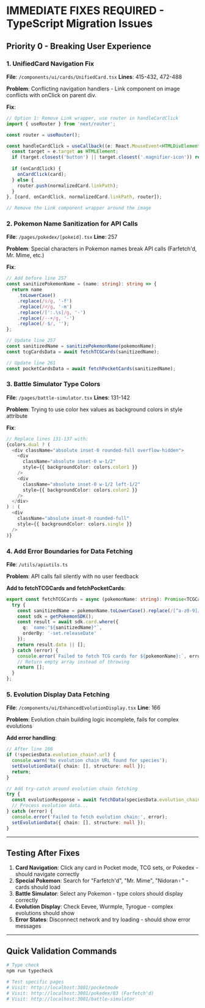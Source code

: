 # IMMEDIATE FIXES REQUIRED - TypeScript Migration Issues

## Priority 0 - Breaking User Experience

### 1. UnifiedCard Navigation Fix
**File**: `/components/ui/cards/UnifiedCard.tsx`
**Lines**: 415-432, 472-488

**Problem**: Conflicting navigation handlers - Link component on image conflicts with onClick on parent div.

**Fix**:
```typescript
// Option 1: Remove Link wrapper, use router in handleCardClick
import { useRouter } from 'next/router';

const router = useRouter();

const handleCardClick = useCallback((e: React.MouseEvent<HTMLDivElement>) => {
  const target = e.target as HTMLElement;
  if (target.closest('button') || target.closest('.magnifier-icon')) return;
  
  if (onCardClick) {
    onCardClick(card);
  } else {
    router.push(normalizedCard.linkPath);
  }
}, [card, onCardClick, normalizedCard.linkPath, router]);

// Remove the Link component wrapper around the image
```

### 2. Pokemon Name Sanitization for API Calls
**File**: `/pages/pokedex/[pokeid].tsx`
**Line**: 257

**Problem**: Special characters in Pokemon names break API calls (Farfetch'd, Mr. Mime, etc.)

**Fix**:
```typescript
// Add before line 257
const sanitizePokemonName = (name: string): string => {
  return name
    .toLowerCase()
    .replace(/♀/g, '-f')
    .replace(/♂/g, '-m')
    .replace(/[':.\s]/g, '-')
    .replace(/--+/g, '-')
    .replace(/-$/, '');
};

// Update line 257
const sanitizedName = sanitizePokemonName(pokemonName);
const tcgCardsData = await fetchTCGCards(sanitizedName);

// Update line 261
const pocketCardsData = await fetchPocketCards(sanitizedName);
```

### 3. Battle Simulator Type Colors
**File**: `/pages/battle-simulator.tsx`
**Lines**: 131-142

**Problem**: Trying to use color hex values as background colors in style attribute

**Fix**:
```typescript
// Replace lines 131-137 with:
{colors.dual ? (
  <div className="absolute inset-0 rounded-full overflow-hidden">
    <div 
      className="absolute inset-0 w-1/2"
      style={{ backgroundColor: colors.color1 }}
    />
    <div 
      className="absolute inset-0 w-1/2 left-1/2"
      style={{ backgroundColor: colors.color2 }}
    />
  </div>
) : (
  <div 
    className="absolute inset-0 rounded-full"
    style={{ backgroundColor: colors.single }}
  />
)}
```

### 4. Add Error Boundaries for Data Fetching
**File**: `/utils/apiutils.ts`

**Problem**: API calls fail silently with no user feedback

**Add to fetchTCGCards and fetchPocketCards**:
```typescript
export const fetchTCGCards = async (pokemonName: string): Promise<TCGCard[]> => {
  try {
    const sanitizedName = pokemonName.toLowerCase().replace(/[^a-z0-9]/g, '');
    const sdk = getPokemonSDK();
    const result = await sdk.card.where({
      q: `name:"${sanitizedName}"`,
      orderBy: '-set.releaseDate'
    });
    return result.data || [];
  } catch (error) {
    console.error(`Failed to fetch TCG cards for ${pokemonName}:`, error);
    // Return empty array instead of throwing
    return [];
  }
};
```

### 5. Evolution Display Data Fetching
**File**: `/components/ui/EnhancedEvolutionDisplay.tsx`
**Line**: 166

**Problem**: Evolution chain building logic incomplete, fails for complex evolutions

**Add error handling**:
```typescript
// After line 166
if (!speciesData.evolution_chain?.url) {
  console.warn('No evolution chain URL found for species');
  setEvolutionData({ chain: [], structure: null });
  return;
}

// Add try-catch around evolution chain fetching
try {
  const evolutionResponse = await fetchData(speciesData.evolution_chain.url);
  // Process evolution data...
} catch (error) {
  console.error('Failed to fetch evolution chain:', error);
  setEvolutionData({ chain: [], structure: null });
}
```

---

## Testing After Fixes

1. **Card Navigation**: Click any card in Pocket mode, TCG sets, or Pokedex - should navigate correctly
2. **Special Pokemon**: Search for "Farfetch'd", "Mr. Mime", "Nidoran♀" - cards should load
3. **Battle Simulator**: Select any Pokemon - type colors should display correctly
4. **Evolution Display**: Check Eevee, Wurmple, Tyrogue - complex evolutions should show
5. **Error States**: Disconnect network and try loading - should show error messages

---

## Quick Validation Commands

```bash
# Type check
npm run typecheck

# Test specific pages
# Visit: http://localhost:3001/pocketmode
# Visit: http://localhost:3001/pokedex/83 (Farfetch'd)
# Visit: http://localhost:3001/battle-simulator
```